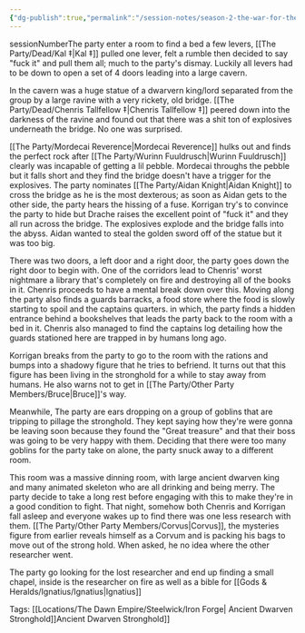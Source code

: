 ```yaml
---
{"dg-publish":true,"permalink":"/session-notes/season-2-the-war-for-the-ofc-s-freedom/session-4/","noteIcon":"","created":"2024-05-12T21:24:24.300+01:00","updated":"2024-12-23T14:12:46.404+00:00"}
---
```


sessionNumberThe party enter a room to find a bed a few levers, [[The Party/Dead/Kal ‡\|Kal ‡]] pulled one lever, felt a rumble then decided to say "fuck it" and pull them all; much to the party's dismay. Luckily all levers had to be down to open a set of 4 doors leading into a large cavern. 

In the cavern was a huge statue of a dwarvern king/lord separated from the group by a large ravine with a very rickety, old bridge. [[The Party/Dead/Chenris Tallfellow ‡\|Chenris Tallfellow ‡]] peered down into the darkness of the ravine and found out that there was a shit ton of explosives underneath the bridge. No one was surprised.

[[The Party/Mordecai Reverence\|Mordecai Reverence]] hulks out and finds the perfect rock after [[The Party/Wurinn Fuuldrusch\|Wurinn Fuuldrusch]] clearly was incapable of getting a lil pebble.  Mordecai throughs the pebble but it falls short and they find the bridge doesn't have a trigger for the explosives. The party nominates [[The Party/Aidan Knight\|Aidan Knight]] to cross the bridge as he is the most dexterous; as soon as Aidan gets to the other side, the party hears the hissing of a fuse. Korrigan try's to convince the party to hide but Drache raises the excellent point of "fuck it" and they all run across the bridge. The explosives explode and the bridge falls into the abyss. Aidan wanted to steal the golden sword off of the statue but it was too big. 

There was two doors, a left door and a right door, the party goes down the right door to begin with. One of the corridors lead to Chenris' worst nightmare a library that's completely on fire and destroying all of the books in it. Chenris proceeds to have a mental break down over this. Moving along the party also finds a guards barracks, a food store where the food is slowly starting to spoil and the captains quarters. in which, the party finds a hidden entrance behind a bookshelves that leads the party back to the room with a bed in it. Chenris also managed to find the captains log detailing how the guards stationed here are trapped in by humans long ago. 

Korrigan breaks from the party to go to the room with the rations and bumps into a shadowy figure that he tries to befriend. It turns out that this figure has been living in the stronghold for a while to stay away from humans. He also warns not to get in [[The Party/Other Party Members/Bruce\|Bruce]]'s way. 

Meanwhile, The party are ears dropping on a group of goblins that are tripping to pillage the stronghold. They kept saying how they're were gonna be leaving soon because they found the "Great treasure" and that their boss was going to be very happy with them. Deciding that there were too many goblins for the party take on alone, the party snuck away to a different room. 

This room was a massive dinning room, with large ancient dwarven king and many animated skeleton who are all drinking and being merry. The party decide to take a long rest before engaging with this to make they're in a good condition to fight. That night, somehow both Chenris and Korrigan fall asleep and everyone wakes up to find there was one less research with them. [[The Party/Other Party Members/Corvus\|Corvus]], the mysteries figure from earlier reveals himself as a Corvum and is packing his bags to move out of the strong hold. When asked, he no idea where the other researcher went. 

The party go looking for the lost researcher and end up finding a small chapel, inside is the researcher on fire as well as a bible for [[Gods & Heralds/Ignatius/Ignatius\|Ignatius]]

Tags:
[[Locations/The Dawn Empire/Steelwick/Iron Forge\| Ancient Dwarven Stronghold]]Ancient Dwarven Stronghold]]
